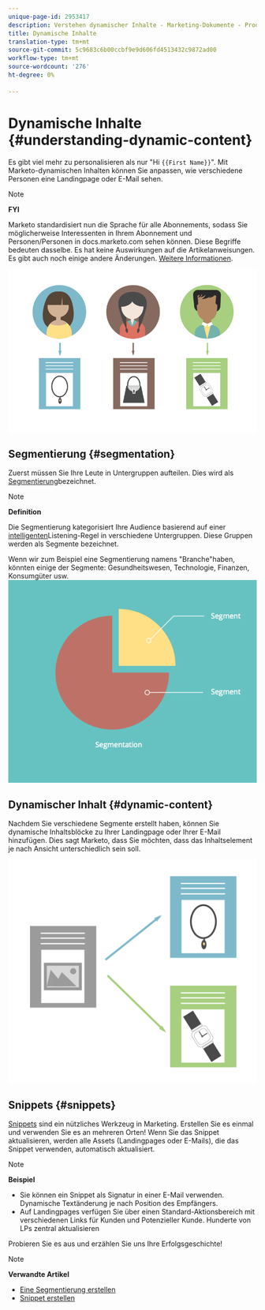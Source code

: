 ```yaml
---
unique-page-id: 2953417
description: Verstehen dynamischer Inhalte - Marketing-Dokumente - Produktdokumentation
title: Dynamische Inhalte
translation-type: tm+mt
source-git-commit: 5c9683c6b00ccbf9e9d606fd4513432c9872ad00
workflow-type: tm+mt
source-wordcount: '276'
ht-degree: 0%

---
```



# Dynamische Inhalte {#understanding-dynamic-content}

Es gibt viel mehr zu personalisieren als nur &quot;Hi `{{First Name}}`&quot;. Mit Marketo-dynamischen Inhalten können Sie anpassen, wie verschiedene Personen eine Landingpage oder E-Mail sehen.

>[!NOTE]
>
>**FYI**
>
>Marketo standardisiert nun die Sprache für alle Abonnements, sodass Sie möglicherweise Interessenten in Ihrem Abonnement und Personen/Personen in docs.marketo.com sehen können. Diese Begriffe bedeuten dasselbe. Es hat keine Auswirkungen auf die Artikelanweisungen. Es gibt auch noch einige andere Änderungen. [Weitere Informationen](http://docs.marketo.com/display/DOCS/Updates+to+Marketo+Terminology).

![](assets/artboard-1.png)

## Segmentierung {#segmentation}

Zuerst müssen Sie Ihre Leute in Untergruppen aufteilen. Dies wird als [Segmentierung](create-a-segmentation.md)bezeichnet.

>[!NOTE]
>
>**Definition**
>
>Die Segmentierung kategorisiert Ihre Audience basierend auf einer [intelligenten](../../../../product-docs/core-marketo-concepts/smart-campaigns/understanding-smart-campaigns.md)Listening-Regel in verschiedene Untergruppen. Diese Gruppen werden als Segmente bezeichnet.

Wenn wir zum Beispiel eine Segmentierung namens &quot;Branche&quot;haben, könnten einige der Segmente: Gesundheitswesen, Technologie, Finanzen, Konsumgüter usw.   ![](assets/artboard-2.png)

## Dynamischer Inhalt {#dynamic-content}

Nachdem Sie verschiedene Segmente erstellt haben, können Sie dynamische Inhaltsblöcke zu Ihrer Landingpage oder Ihrer E-Mail hinzufügen. Dies sagt Marketo, dass Sie möchten, dass das Inhaltselement je nach Ansicht unterschiedlich sein soll.

![](assets/artboard-3.png)

## Snippets {#snippets}

[Snippets](../../../../product-docs/personalization/segmentation-and-snippets/snippets/create-a-snippet.md) sind ein nützliches Werkzeug in Marketing. Erstellen Sie es einmal und verwenden Sie es an mehreren Orten! Wenn Sie das Snippet aktualisieren, werden alle Assets (Landingpages oder E-Mails), die das Snippet verwenden, automatisch aktualisiert.

>[!NOTE]
>
>**Beispiel**
>
>* Sie können ein Snippet als Signatur in einer E-Mail verwenden. Dynamische Textänderung je nach Position des Empfängers.
>* Auf Landingpages verfügen Sie über einen Standard-Aktionsbereich mit verschiedenen Links für Kunden und Potenzieller Kunde. Hunderte von LPs zentral aktualisieren

>



Probieren Sie es aus und erzählen Sie uns Ihre Erfolgsgeschichte!

>[!NOTE]
>
>**Verwandte Artikel**
>
>* [Eine Segmentierung erstellen](create-a-segmentation.md)
>* [Snippet erstellen](../../../../product-docs/personalization/segmentation-and-snippets/snippets/create-a-snippet.md)

>



